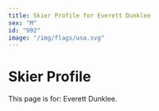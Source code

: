 ```yaml
---
title: Skier Profile for Everett Dunklee
sex: "M"
id: "992"
image: "/img/flags/usa.svg" 
---
```


# Skier Profile

This page is for: Everett Dunklee.
    